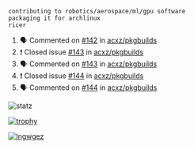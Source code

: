 ```
contributing to robotics/aerospace/ml/gpu software
packaging it for archlinux
ricer
```

<!--START_SECTION:activity-->
1. 🗣 Commented on [#142](https://github.com/acxz/pkgbuilds/issues/142) in [acxz/pkgbuilds](https://github.com/acxz/pkgbuilds)
2. ❗️ Closed issue [#143](https://github.com/acxz/pkgbuilds/issues/143) in [acxz/pkgbuilds](https://github.com/acxz/pkgbuilds)
3. 🗣 Commented on [#143](https://github.com/acxz/pkgbuilds/issues/143) in [acxz/pkgbuilds](https://github.com/acxz/pkgbuilds)
4. ❗️ Closed issue [#144](https://github.com/acxz/pkgbuilds/issues/144) in [acxz/pkgbuilds](https://github.com/acxz/pkgbuilds)
5. 🗣 Commented on [#144](https://github.com/acxz/pkgbuilds/issues/144) in [acxz/pkgbuilds](https://github.com/acxz/pkgbuilds)
<!--END_SECTION:activity-->


![statz](https://github-readme-stats.vercel.app/api?username=acxz&include_all_commits=true&show_icons=true)

[![trophy](https://github-profile-trophy.vercel.app/?username=acxz)](https://github.com/ryo-ma/github-profile-trophy)

[![lngwgez](https://github-readme-stats.vercel.app/api/top-langs/?username=acxz&layout=compact)](https://github.com/acxz/github-readme-stats)


<!--
**acxz/acxz** is a ✨ _special_ ✨ repository because its `README.md` (this file) appears on your GitHub profile.

Here are some ideas to get you started:

- 🔭 I’m currently working on ...
- 🌱 I’m currently learning ...
- 👯 I’m looking to collaborate on ...
- 🤔 I’m looking for help with ...
- 💬 Ask me about ...
- 📫 How to reach me: ...
- 😄 Pronouns: ...
- ⚡ Fun fact: ...
-->
